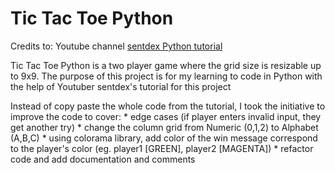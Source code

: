 # Tic Tac Toe Python
Credits to: Youtube channel [sentdex Python tutorial](https://youtube.com/playlist?list=PLQVvvaa0QuDeAams7fkdcwOGBpGdHpXln)

Tic Tac Toe Python is a two player game where the grid size is resizable up to 9x9. The purpose of this project is for my learning to code in Python with the help of Youtuber sentdex's tutorial for this project

Instead of copy paste the whole code from the tutorial, I took the initiative to improve the code to cover:
    * edge cases (if player enters invalid input, they get another try)
    * change the column grid from Numeric (0,1,2) to Alphabet (A,B,C)
    * using colorama library, add color of the win message correspond to the player's color (eg. player1 [GREEN], player2 [MAGENTA])
    * refactor code and add documentation and comments